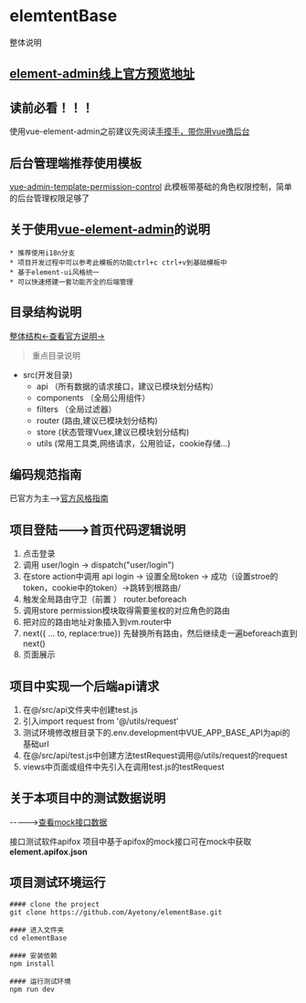 # elemtentBase
整体说明


## [element-admin线上官方预览地址](https://panjiachen.github.io/vue-element-admin/#/dashboard)

## 读前必看！！！

使⽤vue-element-admin之前建议先阅读[⼿摸⼿，带你⽤vue撸后台](https://juejin.cn/post/6844903476661583880)

## 后台管理端推荐使用模板
[vue-admin-template-permission-control](https://github.com/PanJiaChen/vue-admin-template/tree/permission-control)
此模板带基础的角色权限控制，简单的后台管理权限足够了

## 关于使用[vue-element-admin](https://github.com/PanJiaChen/vue-element-admin/tree/i18n)的说明

    * 推荐使用i18n分支
    * 项目开发过程中可以参考此模板的功能ctrl+c ctrl+v到基础模板中
    * 基于element-ui风格统一
    * 可以快速搭建一套功能齐全的后端管理

## 目录结构说明
[整体结构<-查看官方说明->](https://panjiachen.github.io/vue-element-admin-site/zh/guide/#%E7%9B%AE%E5%BD%95%E7%BB%93%E6%9E%84)
> 重点目录说明
* src(开发目录)
    * api   （所有数据的请求接⼝，建议已模块划分结构）
    * components （全局公⽤组件）
    * filters （全局过滤器）
    * router (路由,建议已模块划分结构)
    * store (状态管理Vuex,建议已模块划分结构)
    * utils (常⽤⼯具类,网络请求，公用验证，cookie存储...)

## 编码规范指南
已官方为主-->[官方风格指南](https://panjiachen.github.io/vue-element-admin-site/zh/guide/advanced/style-guide.html#%E9%A3%8E%E6%A0%BC%E6%8C%87%E5%8D%97)

## 项目登陆--->首页代码逻辑说明
1. 点击登录
2. 调⽤ user/login -> dispatch("user/login")
3. 在store action中调⽤ api login -> 设置全局token -> 成功（设置stroe的token，cookie中的token）->跳转到根路由/
4. 触发全局路由守卫（前置 ） router.beforeach
5. 调⽤store permission模块取得需要鉴权的对应⻆⾊的路由
6. 把对应的路由地址对象插⼊到vm.router中
7. next({ ... to, replace:true}) 先替换所有路由，然后继续⾛⼀遍beforeach直到next()
8. ⻚⾯展示

## 项目中实现一个后端api请求
1. 在@/src/api文件夹中创建test.js
2. 引入import request from '@/utils/request'
3. 测试环境修改根目录下的.env.development中VUE_APP_BASE_API为api的基础url
4. 在@/src/api/test.js中创建方法testRequest调用@/utils/request的request
5. views中页面或组件中先引入在调用test.js的testRequest

## 关于本项目中的测试数据说明
----->[查看mock接口数据](https://www.apifox.cn/apidoc/shared-ed8f3e0c-d463-4834-8c24-b53d1b593f75/api-18951077)

接口测试软件apifox
项目中基于apifox的mock接口可在mock中获取**element.apifox.json**

## 项目测试环境运行
```
#### clone the project
git clone https://github.com/Ayetony/elementBase.git

#### 进入文件夹
cd elementBase

#### 安装依赖
npm install

#### 运行测试环境
npm run dev
```






